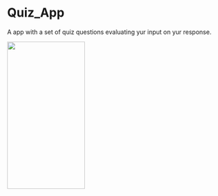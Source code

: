 # Quiz_App

A app with a set of quiz questions evaluating yur input on yur response.

<img src = https://github.com/raghul3/Quiz_App/assets/81759525/4a9a1cc9-f7ef-4290-9021-7c56761a182f width=180 height = 340>


